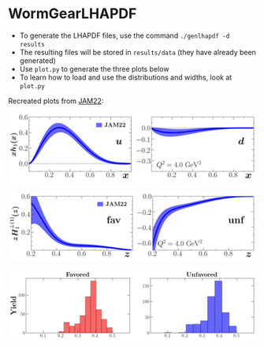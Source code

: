 # WormGearLHAPDF

* To generate the LHAPDF files, use the command ```./genlhapdf -d results```
* The resulting files will be stored in ```results/data``` (they have already been generated)
* Use ```plot.py``` to generate the three plots below
* To learn how to load and use the distributions and widths, look at ```plot.py```





Recreated plots from [JAM22][JAM22]:

![plot](./results/gallery/lhapdf-transversity-Q2=4.00000-bands.png)

![plot](./results/gallery/lhapdf-collinspi-Q2=4.00000-bands.png)

![plot](./results/gallery/lhapdf-collinspi-widths.png)


[JAM22]: https://arxiv.org/abs/2205.00999


